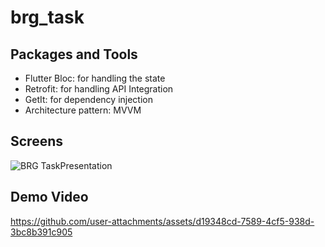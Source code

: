 # brg_task

## Packages and Tools
- Flutter Bloc: for handling the state 
- Retrofit: for handling API Integration
- GetIt: for dependency injection 
- Architecture pattern: MVVM

## Screens
![BRG TaskPresentation](https://github.com/user-attachments/assets/9849956c-0730-4441-8ad8-3f3322375c92)

## Demo Video
https://github.com/user-attachments/assets/d19348cd-7589-4cf5-938d-3bc8b391c905
